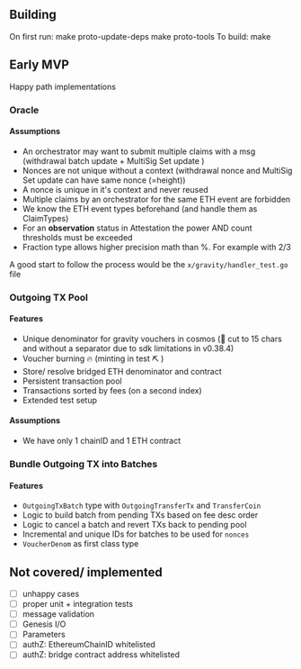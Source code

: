 ## Building

On first run:
make proto-update-deps
make proto-tools
To build:
make

## Early MVP

Happy path implementations

### Oracle

#### Assumptions

- An orchestrator may want to submit multiple claims with a msg (withdrawal batch update + MultiSig Set update )
- Nonces are not unique without a context (withdrawal nonce and MultiSig Set update can have same nonce (=height))
- A nonce is unique in it's context and never reused
- Multiple claims by an orchestrator for the same ETH event are forbidden
- We know the ETH event types beforehand (and handle them as ClaimTypes)
- For an **observation** status in Attestation the power AND count thresholds must be exceeded
- Fraction type allows higher precision math than %. For example with 2/3

A good start to follow the process would be the `x/gravity/handler_test.go` file

### Outgoing TX Pool

#### Features

- Unique denominator for gravity vouchers in cosmos (🚧 cut to 15 chars and without a separator due to sdk limitations in v0.38.4)
- Voucher burning 🔥 (minting in test ⛏️ )
- Store/ resolve bridged ETH denominator and contract
- Persistent transaction pool
- Transactions sorted by fees (on a second index)
- Extended test setup

#### Assumptions

- We have only 1 chainID and 1 ETH contract

### Bundle Outgoing TX into Batches

#### Features

- `OutgoingTxBatch` type with `OutgoingTransferTx` and `TransferCoin`
- Logic to build batch from pending TXs based on fee desc order
- Logic to cancel a batch and revert TXs back to pending pool
- Incremental and unique IDs for batches to be used for `nonces`
- `VoucherDenom` as first class type

## Not covered/ implemented

- [ ] unhappy cases
- [ ] proper unit + integration tests
- [ ] message validation
- [ ] Genesis I/O
- [ ] Parameters
- [ ] authZ: EthereumChainID whitelisted
- [ ] authZ: bridge contract address whitelisted
